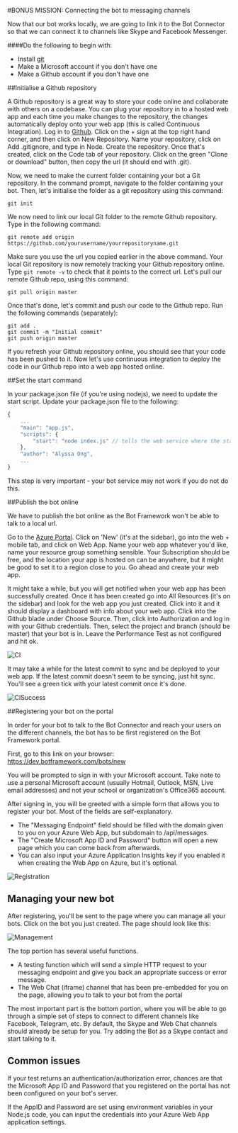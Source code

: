 #BONUS MISSION: Connecting the bot to messaging channels

Now that our bot works locally, we are going to link it to the Bot Connector so that we can connect it to channels like Skype and Facebook Messenger.

####Do the following to begin with:
- Install [git](https://git-scm.com/downloads)
- Make a Microsoft account if you don't have one
- Make a Github account if you don't have one

##Initialise a Github repository

A Github repository is a great way to store your code online and collaborate with others on a codebase. You can plug your repository in to a hosted web app and each time you make changes to the repository, the changes automatically deploy onto your web app (this is called Continuous Integration). Log in to [Github](http://github.com). Click on the + sign at the top right hand corner, and then click on New Repository. Name your repository, click on Add .gitignore, and type in Node. Create the repository. Once that's created, click on the Code tab of your repository. Click on the green "Clone or download" button, then copy the url (it should end with .git). 

Now, we need to make the current folder containing your bot a Git repository. In the command prompt, navigate to the folder containing your bot. Then, let's initialise the folder as a git repository using this command:

```shell
git init
```

We now need to link our local Git folder to the remote Github repository. Type in the following command:

```shell
git remote add origin https://github.com/yourusername/yourrepositoryname.git
```

Make sure you use the url you copied earlier in the above command. Your local Git repository is now remotely tracking your Github repository online. Type `git remote -v` to check that it points to the correct url. Let's pull our remote Github repo, using this command:

```shell
git pull origin master
```

Once that's done, let's commit and push our code to the Github repo. Run the following commands (separately):

```shell
git add .
git commit -m "Initial commit"
git push origin master
```

If you refresh your Github repository online, you should see that your code has been pushed to it. Now let's use continuous integration to deploy the code in our Github repo into a web app hosted online. 

##Set the start command

In your package.json file (if you're using nodejs), we need to update the start script. Update your package.json file to the following:

```js
{
    ...
    "main": "app.js",
    "scripts": {
        "start": "node index.js" // tells the web service where the start script is
    },
    "author": "Alyssa Ong",
    ...
}
```

This step is very important - your bot service may not work if you do not do this.

##Publish the bot online

We have to publish the bot online as the Bot Framework won't be able to talk to a local url. 

Go to the [Azure Portal](https://portal.azure.com). Click on 'New' (it's at the sidebar), go into the web + mobile tab, and click on Web App. Name your web app whatever you'd like, name your resource group something sensible. Your Subscription should be free, and the location your app is hosted on can be anywhere, but it might be good to set it to a region close to you. Go ahead and create your web app.

It might take a while, but you will get notified when your web app has been successfully created. Once it has been created go into All Resources (it's on the sidebar) and look for the web app you just created. Click into it and it should display a dashboard with info about your web app. Click into the Github blade under Choose Source. Then, click into Authorization and log in with your Github credentials. Then, select the project and branch (should be master) that your bot is in. Leave the Performance Test as not configured and hit ok. 

![CI](https://raw.githubusercontent.com/alyssaong1/HOL-NUSHackathon/master/Images/Bonus/cintegration.PNG)

It may take a while for the latest commit to sync and be deployed to your web app. If the latest commit doesn't seem to be syncing, just hit sync. You'll see a green tick with your latest commit once it's done. 

![CISuccess](https://raw.githubusercontent.com/alyssaong1/HOL-NUSHackathon/master/Images/Bonus/cintsuccess.PNG)

##Registering your bot on the portal

In order for your bot to talk to the Bot Connector and reach your users on the different channels, the bot has to be first registered on the Bot Framework portal. 

First, go to this link on your browser: https://dev.botframework.com/bots/new

You will be prompted to sign in with your Microsoft account. Take note to use a personal Microsoft account (usually Hotmail, Outlook, MSN, Live email addresses) and not your school or organization's Office365 account.

After signing in, you will be greeted with a simple form that allows you to register your bot. Most of the fields are self-explanatory. 
- The "Messaging Endpoint" field should be filled with the domain given to you on your Azure Web App, but subdomain to /api/messages.
- The "Create Microsoft App ID and Password" button will open a new page which you can come back from afterwards.
- You can also input your Azure Application Insights key if you enabled it when creating the Web App on Azure, but it's optional.

![Registration](https://raw.githubusercontent.com/alyssaong1/HOL-NUSHackathon/master/Images/Portal/Registration.PNG)

## Managing your new bot
After registering, you'll be sent to the page where you can manage all your bots. Click on the bot you just created. The page should look like this:

![Management](https://raw.githubusercontent.com/alyssaong1/HOL-NUSHackathon/master/Images/Portal/Management.PNG)

The top portion has several useful functions.
- A testing function which will send a simple HTTP request to your messaging endpoint and give you back an appropriate success or error message.
- The Web Chat (iframe) channel that has been pre-embedded for you on the page, allowing you to talk to your bot from the portal

The most important part is the bottom portion, where you will be able to go through a simple set of steps to connect to different channels like Facebook, Telegram, etc.
By default, the Skype and Web Chat channels should already be setup for you. Try adding the Bot as a Skype contact and start talking to it.

## Common issues
If your test returns an authentication/authorization error, chances are that the Microsoft App ID and Password that you registered on the portal has not been configured on your bot's server.

If the AppID and Password are set using environment variables in your Node.js code, you can input the credentials into your Azure Web App application settings.